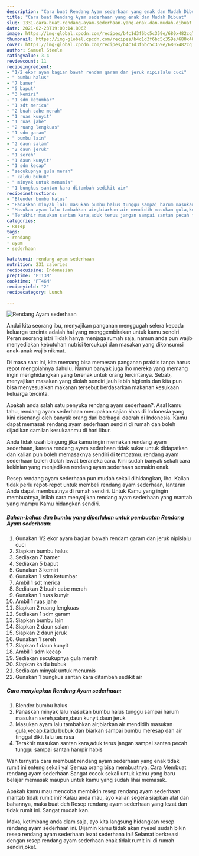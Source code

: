 ```yaml
---
description: "Cara buat Rendang Ayam sederhaan yang enak dan Mudah Dibuat"
title: "Cara buat Rendang Ayam sederhaan yang enak dan Mudah Dibuat"
slug: 1331-cara-buat-rendang-ayam-sederhaan-yang-enak-dan-mudah-dibuat
date: 2021-02-23T19:00:14.806Z
image: https://img-global.cpcdn.com/recipes/b4c1d3f6bc5c359e/680x482cq70/rendang-ayam-sederhaan-foto-resep-utama.jpg
thumbnail: https://img-global.cpcdn.com/recipes/b4c1d3f6bc5c359e/680x482cq70/rendang-ayam-sederhaan-foto-resep-utama.jpg
cover: https://img-global.cpcdn.com/recipes/b4c1d3f6bc5c359e/680x482cq70/rendang-ayam-sederhaan-foto-resep-utama.jpg
author: Samuel Steele
ratingvalue: 3.4
reviewcount: 11
recipeingredient:
- "1/2 ekor ayam bagian bawah rendam garam dan jeruk nipislalu cuci"
- " bumbu halus"
- "7 bamer"
- "5 baput"
- "3 kemiri"
- "1 sdm ketumbar"
- "1 sdt merica"
- "2 buah cabe merah"
- "1 ruas kunyit"
- "1 ruas jahe"
- "2 ruang lengkuas"
- "1 sdm garam"
- " bumbu lain"
- "2 daun salam"
- "2 daun jeruk"
- "1 sereh"
- "1 daun kunyit"
- "1 sdm kecap"
- "secukupnya gula merah"
- " kaldu bubuk"
- " minyak untuk menumis"
- "1 bungkus santan kara ditambah sedikit air"
recipeinstructions:
- "Blender bumbu halus"
- "Panaskan minyak lalu masukan bumbu halus tunggu sampai harum masukan sereh,salam,daun kunyit,daun jeruk"
- "Masukan ayam lalu tambahkan air,biarkan air mendidih masukan gula,kecap,kaldu bubuk dan biarkan sampai bumbu meresap dan air tinggal dikit lalu tes rasa"
- "Terakhir masukan santan kara,aduk terus jangan sampai santan pecah tunggu sampai santan hampir habis"
categories:
- Resep
tags:
- rendang
- ayam
- sederhaan

katakunci: rendang ayam sederhaan 
nutrition: 231 calories
recipecuisine: Indonesian
preptime: "PT13M"
cooktime: "PT46M"
recipeyield: "2"
recipecategory: Lunch

---
```



![Rendang Ayam sederhaan](https://img-global.cpcdn.com/recipes/b4c1d3f6bc5c359e/680x482cq70/rendang-ayam-sederhaan-foto-resep-utama.jpg)

Andai kita seorang ibu, menyajikan panganan menggugah selera kepada keluarga tercinta adalah hal yang menggembirakan untuk kamu sendiri. Peran seorang istri Tidak hanya menjaga rumah saja, namun anda pun wajib menyediakan kebutuhan nutrisi tercukupi dan masakan yang dikonsumsi anak-anak wajib nikmat.

Di masa  saat ini, kita memang bisa memesan panganan praktis tanpa harus repot mengolahnya dahulu. Namun banyak juga lho mereka yang memang ingin menghidangkan yang terenak untuk orang tercintanya. Sebab, menyajikan masakan yang diolah sendiri jauh lebih higienis dan kita pun bisa menyesuaikan makanan tersebut berdasarkan makanan kesukaan keluarga tercinta. 



Apakah anda salah satu penyuka rendang ayam sederhaan?. Asal kamu tahu, rendang ayam sederhaan merupakan sajian khas di Indonesia yang kini disenangi oleh banyak orang dari berbagai daerah di Indonesia. Kamu dapat memasak rendang ayam sederhaan sendiri di rumah dan boleh dijadikan camilan kesukaanmu di hari libur.

Anda tidak usah bingung jika kamu ingin memakan rendang ayam sederhaan, karena rendang ayam sederhaan tidak sukar untuk didapatkan dan kalian pun boleh memasaknya sendiri di tempatmu. rendang ayam sederhaan boleh diolah lewat beraneka cara. Kini sudah banyak sekali cara kekinian yang menjadikan rendang ayam sederhaan semakin enak.

Resep rendang ayam sederhaan pun mudah sekali dihidangkan, lho. Kalian tidak perlu repot-repot untuk membeli rendang ayam sederhaan, lantaran Anda dapat membuatnya di rumah sendiri. Untuk Kamu yang ingin membuatnya, inilah cara menyajikan rendang ayam sederhaan yang mantab yang mampu Kamu hidangkan sendiri.

<!--inarticleads1-->

##### Bahan-bahan dan bumbu yang diperlukan untuk pembuatan Rendang Ayam sederhaan:

1. Gunakan 1/2 ekor ayam bagian bawah rendam garam dan jeruk nipislalu cuci
1. Siapkan  bumbu halus
1. Sediakan 7 bamer
1. Sediakan 5 baput
1. Gunakan 3 kemiri
1. Gunakan 1 sdm ketumbar
1. Ambil 1 sdt merica
1. Sediakan 2 buah cabe merah
1. Gunakan 1 ruas kunyit
1. Ambil 1 ruas jahe
1. Siapkan 2 ruang lengkuas
1. Sediakan 1 sdm garam
1. Siapkan  bumbu lain
1. Siapkan 2 daun salam
1. Siapkan 2 daun jeruk
1. Gunakan 1 sereh
1. Siapkan 1 daun kunyit
1. Ambil 1 sdm kecap
1. Sediakan secukupnya gula merah
1. Siapkan  kaldu bubuk
1. Sediakan  minyak untuk menumis
1. Gunakan 1 bungkus santan kara ditambah sedikit air




<!--inarticleads2-->

##### Cara menyiapkan Rendang Ayam sederhaan:

1. Blender bumbu halus
1. Panaskan minyak lalu masukan bumbu halus tunggu sampai harum masukan sereh,salam,daun kunyit,daun jeruk
1. Masukan ayam lalu tambahkan air,biarkan air mendidih masukan gula,kecap,kaldu bubuk dan biarkan sampai bumbu meresap dan air tinggal dikit lalu tes rasa
1. Terakhir masukan santan kara,aduk terus jangan sampai santan pecah tunggu sampai santan hampir habis




Wah ternyata cara membuat rendang ayam sederhaan yang enak tidak rumit ini enteng sekali ya! Semua orang bisa membuatnya. Cara Membuat rendang ayam sederhaan Sangat cocok sekali untuk kamu yang baru belajar memasak maupun untuk kamu yang sudah lihai memasak.

Apakah kamu mau mencoba membikin resep rendang ayam sederhaan mantab tidak rumit ini? Kalau anda mau, ayo kalian segera siapkan alat dan bahannya, maka buat deh Resep rendang ayam sederhaan yang lezat dan tidak rumit ini. Sangat mudah kan. 

Maka, ketimbang anda diam saja, ayo kita langsung hidangkan resep rendang ayam sederhaan ini. Dijamin kamu tiidak akan nyesel sudah bikin resep rendang ayam sederhaan lezat sederhana ini! Selamat berkreasi dengan resep rendang ayam sederhaan enak tidak rumit ini di rumah sendiri,oke!.


